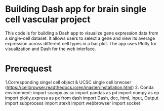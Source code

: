 # Building Dash app for brain single cell vascular project
This code is for building a Dash app to visualize gene expression data from a single-cell dataset.
It allows users to select a gene and view its average expression across different cell types in a bar plot.
The app uses Plotly for visualization and Dash for the web interface.  

# Prerequest
1.Corresponding singel cell object & UCSC single cell brwoser (https://cellbrowser.readthedocs.io/en/master/installation.html)
2. Conda environment:
  import scanpy as sc
  import pandas as pd
  import numpy as np
  import plotly.express as px
  from dash import Dash, dcc, html, Input, Output
  import subprocess
  import atexit
  import webbrowser
  import socket
